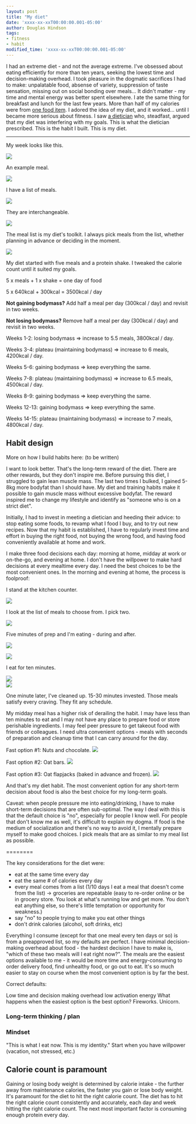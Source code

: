 ```yaml
---
layout: post
title: "My diet"
date: 'xxxx-xx-xxT00:00:00.001-05:00'
author: Douglas Hindson
tags: 
- fitness
- habit
modified_time: 'xxxx-xx-xxT00:00:00.001-05:00'
---
```


I had an extreme diet - and not the average extreme. I've obsessed about eating efficiently for more than ten years, seeking the lowest time and decision-making overhead. I took pleasure in the dogmatic sacrifices I had to make: unpalatable food, absense of variety, suppression of taste sensation, missing out on social bonding over meals... It didn't matter - my time and mental energy was better spent elsewhere. I ate the same thing for breakfast and lunch for the last few years. More than half of my calories were from [one food item](https://queal.com/en/). I adored the idea of my diet, and it worked... until I became more serious about fitness. I saw [a dietician](http://www.thesportsnutritioncoach.com/) who, steadfast, argued that my diet was interfering with my goals. This is what the dietician prescribed. This is the habit I built. This is my diet.

---

My week looks like this.

<img src="http://i.imgur.com/pvCyT8j.jpg" style="width: auto; height: auto;"><br/>

An example meal.

<img src="http://i.imgur.com/GF4QK0Q.jpg" style="width: auto; height: auto;"><br/>

I have a list of meals.

<img src="http://i.imgur.com/YTzH5Pq.jpg" style="width: auto; height: auto;"><br/>

They are interchangeable.

<img src="http://i.imgur.com/NMWLtTG.jpg" style="width: auto; height: auto;"><br/>

The meal list is my diet's toolkit. I always pick meals from the list, whether planning in advance or deciding in the moment.

<img src="http://i.imgur.com/Bt9u1QV.jpg" style="width: auto; height: auto;"><br/>

My diet started with five meals and a protein shake. I tweaked the calorie count until it suited my goals.

5 x meals + 1 x shake = one day of food

5 x 640kcal + 300kcal = 3500kcal / day

**Not gaining bodymass?** Add half a meal per day (300kcal / day) and revisit in two weeks.

**Not losing bodymass?** Remove half a meal per day (300kcal / day) and revisit in two weeks.

Weeks 1-2: losing bodymass => increase to 5.5 meals, 3800kcal / day.

Weeks 3-4: plateau (maintaining bodymass) => increase to 6 meals, 4200kcal / day.

Weeks 5-6: gaining bodymass => keep everything the same.

Weeks 7-8: plateau (maintaining bodymass) => increase to 6.5 meals, 4500kcal / day.

Weeks 8-9: gaining bodymass => keep everything the same.

Weeks 12-13: gaining bodymass => keep everything the same.

Weeks 14-15: plateau (maintaining bodymass) => increase to 7 meals, 4800kcal / day.

## Habit design

More on how I build habits here: (to be written)

I want to look better. That's the long-term reward of the diet. There are other rewards, but they don't inspire me. Before pursuing this diet, I struggled to gain lean muscle mass. The last two times I bulked, I gained 5-8kg more bodyfat than I should have. My diet and training habits make it possible to gain muscle mass without excessive bodyfat. The reward inspired me to change my lifestyle and identify as "someone who is on a strict diet".

Initially, I had to invest in meeting a dietician and heeding their advice: to stop eating some foods, to revamp what I food I buy, and to try out new recipes. Now that my habit is established, I have to regularly invest time and effort in buying the right food, not buying the wrong food, and having food conveniently available at home and work.

I make three food decisions each day: morning at home, midday at work or on-the-go, and evening at home. I don't have the willpower to make hard decisions at every mealtime every day. I need the best choices to be the most convenient ones. In the morning and evening at home, the process is foolproof:

I stand at the kitchen counter. 

<img src="http://i.imgur.com/11SjOcH.jpg" style="width: auto; height: auto;"><br/>

I look at the list of meals to choose from. I pick two. 

<img src="https://i.imgur.com/TaqpJkp.jpg" style="width: auto; height: auto;"><br/>

Five minutes of prep and I'm eating - during and after. 

<img src="https://i.imgur.com/XGQhfkP.jpg" style="width: auto; height: auto;"><br/>

<img src="https://i.imgur.com/hEYNoTq.jpg" style="width: auto; height: auto;"><br/>

I eat for ten minutes.

<img src="https://i.imgur.com/Pp2ujtu.jpg" style="width: auto; height: auto;"><br/>
<img src="https://i.imgur.com/hiBS7fW.jpg" style="width: auto; height: auto;"><br/>

One minute later, I've cleaned up. 15-30 minutes invested. Those meals satisfy every craving. They fit any schedule.

My midday meal has a higher risk of derailing the habit. I may have less than ten minutes to eat and I may not have any place to prepare food or store perishable ingredients. I may feel peer pressure to get takeout food with friends or colleagues. I need ultra convenient options - meals with seconds of preparation and cleanup time that I can carry around for the day.


Fast option #1: Nuts and chocolate.
<img src="https://i.imgur.com/L7sWzoW.jpg" style="width: auto; height: auto;"><br/>

Fast option #2: Oat bars.
<img src="https://i.imgur.com/eJaU7IU.jpg" style="width: auto; height: auto;"><br/>

Fast option #3: Oat flapjacks (baked in advance and frozen).
<img src="https://i.imgur.com/xXbfXN8.jpg" style="width: auto; height: auto;"><br/>
 

And that's my diet habit. The most convenient option for any short-term decision about food is also the best choice for my long-term goals.

Caveat: when people pressure me into eating/drinking, I have to make short-term decisions that are often sub-optimal. The way I deal with this is that the default choice is "no", especially for people I know well. For people that don't know me as well, it's difficult to explain my dogma. If food is the medium of socialization and there's no way to avoid it, I mentally prepare myself to make good choices. I pick meals that are as similar to my meal list as possible.


========

The key considerations for the diet were:
- eat at the same time every day
- eat the same # of calories every day
- every meal comes from a list (1/10 days I eat a meal that doesn't come from the list)
-> groceries are repeatable (easy to re-order online or be in grocery store. You look at what's running low and get more. You don't eat anything else, so there's little temptation or opportunity for weakness.)
- say "no" to people trying to make you eat other things
- don't drink calories (alcohol, soft drinks, etc)

Everything I consume (except for that one meal every ten days or so) is from a preapproved list, so my defaults are perfect. I have minimal decision-making overhead about food - the hardest decision I have to make is, "which of these two meals will I eat right now?". The meals are the easiest options available to me - it would be more time and energy-consuming to order delivery food, find unhealthy food, or go out to eat. It's so much easier to stay on course when the most convenient option is by far the best.

Correct defaults:

Low time and decision making overhead
low activation energy
What happens when the easiest option is the best option? Fireworks. Unicorn.

### Long-term thinking / plan

### Mindset

"This is what I eat now. This is my identity."
Start when you have willpower (vacation, not stressed, etc.)

## Calorie count is paramount

Gaining or losing body weight is determined by calorie intake - the further away from maintenance calories, the faster you gain or lose body weight. It's paramount for the diet to hit the right calorie count. The diet has to hit the right calorie count consistently and accurately, each day and week hitting the right calorie count. The next most important factor is consuming enough protein every day.
